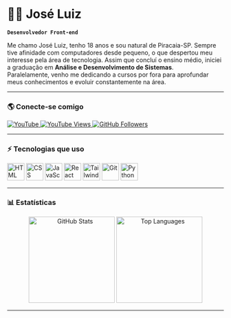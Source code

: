 # 👨‍💻 José Luiz  

**`Desenvolvedor Front-end`**

Me chamo José Luiz, tenho 18 anos e sou natural de Piracaia-SP. Sempre tive afinidade com computadores desde pequeno, o que despertou meu interesse pela área de tecnologia. Assim que concluí o ensino médio, iniciei a graduação em **Análise e Desenvolvimento de Sistemas**.  
Paralelamente, venho me dedicando a cursos por fora para aprofundar meus conhecimentos e evoluir constantemente na área.  

---

### 🌎 Conecte-se comigo  

<p align="left">
    <a href="https://youtube.com/@zzin9096?sub_confirmation=1" target="_blank">
        <img alt="YouTube" title="Inscreva-se no meu canal" src="https://custom-icon-badges.demolab.com/youtube/channel/subscribers/UCCWx2NV1J1SrCu-Fl_gPaZg?color=%23E05D44&label=YouTube&logo=video&logoColor=white&style=for-the-badge&labelColor=CE4630"/>
    </a>
    <a href="https://youtube.com/@zzin9096" target="_blank">
        <img alt="YouTube Views" title="Visualizações no YouTube" src="https://custom-icon-badges.demolab.com/youtube/channel/views/UCCWx2NV1J1SrCu-Fl_gPaZg?color=%23E1AD0E&logo=eye&logoColor=white&style=for-the-badge&labelColor=C79600"/>
    </a>
    <a href="https://github.com/zzin742?tab=followers" target="_blank">
        <img alt="GitHub Followers" title="Me siga no GitHub" src="https://custom-icon-badges.demolab.com/github/followers/zzin742?color=236ad3&labelColor=1155ba&style=for-the-badge&logo=github&label=Seguidores&logoColor=white"/>
    </a>
</p>

---

### ⚡ Tecnologias que uso  

<p>
  <img alt="HTML" title="HTML" width="40px" src="https://cdn.jsdelivr.net/gh/devicons/devicon/icons/html5/html5-original.svg"/>
  <img alt="CSS" title="CSS" width="40px" src="https://cdn.jsdelivr.net/gh/devicons/devicon/icons/css3/css3-original.svg"/>
  <img alt="JavaScript" title="JavaScript" width="40px" src="https://cdn.jsdelivr.net/gh/devicons/devicon/icons/javascript/javascript-original.svg"/>
  <img alt="React" title="React" width="40px" src="https://cdn.jsdelivr.net/gh/devicons/devicon/icons/react/react-original.svg"/>
  <img alt="Tailwind" title="Tailwind" width="40px" src="https://cdn.jsdelivr.net/gh/devicons/devicon/icons/tailwindcss/tailwindcss-original.svg"/>
  <img alt="Git" title="Git" width="40px" src="https://cdn.jsdelivr.net/gh/devicons/devicon/icons/git/git-original.svg"/>
  <img alt="Python" title="Python" width="40px" src="https://cdn.jsdelivr.net/gh/devicons/devicon/icons/python/python-original.svg"/>
</p>  

---

### 📊 Estatísticas  

<p align="center">
  <img alt="GitHub Stats" height="200" src="https://github-readme-stats.vercel.app/api?username=zzin742&show_icons=true&theme=tokyonight&include_all_commits=true&locale=pt-br"/>
  <img alt="Top Languages" height="200" src="https://github-readme-stats.vercel.app/api/top-langs/?username=zzin742&theme=tokyonight&layout=compact&custom_title=Tecnologias&langs_count=9"/>
</p>

---

